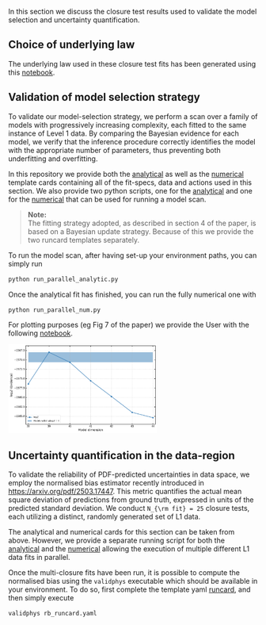 In this section we discuss the closure test results used to validate the model selection and uncertainty quantification.

## Choice of underlying law

The underlying law used in these closure test fits has been generated using this [notebook](../notebooks/underlying_law.ipynb).

## Validation of model selection strategy

To validate our model-selection strategy, we perform a scan over a family of models with
progressively increasing complexity, each fitted to the same instance of Level 1 data. By
comparing the Bayesian evidence for each model, we verify that the inference procedure
correctly identifies the model with the appropriate number of parameters, thus preventing
both underfitting and overfitting.

In this repository we provide both the [analytical](../runcards/template_analytical_L1.yaml) as well as the [numerical](../runcards/template_numerical_L1.yaml) template cards containing all of the fit-specs, data and actions used in this section. We also provide two python scripts, one for the [analytical](../runcards/run_parallel_analytic.py) and one for the [numerical](../runcards/run_parallel_num.py) that can be used for running a model scan.

> **Note:**  
> The fitting strategy adopted, as described in section 4 of the paper, is based on a Bayesian update strategy.
> Because of this we provide the two runcard templates separately.

To run the model scan, after having set-up your environment paths, you can simply run

```bash
python run_parallel_analytic.py
```

Once the analytical fit has finished, you can run the fully numerical one with

```bash
python run_parallel_num.py
```


For plotting purposes (eg Fig 7 of the paper) we provide the User with the following [notebook](../notebooks/l1_model_scan.ipynb).

<img src="../figures/figure7.png" width="300"/> 

## Uncertainty quantification in the data-region

To validate the reliability of PDF-predicted uncertainties in data space, we employ the
normalised bias estimator recently introduced in https://arxiv.org/pdf/2503.17447. 
This metric quantifies the actual mean square deviation of predictions from ground truth, expressed in units of the predicted
standard deviation. We conduct `N_{\rm fit} = 25` closure tests, each utilizing a distinct, randomly
generated set of L1 data.

The analytical and numerical cards for this section can be taken from above. However, we provide a separate running script
for both the [analytical](../runcards/run_parallel_analytic_mct.py) and the [numerical](../runcards/run_parallel_num_mct.py) allowing the execution of multiple different L1 data fits in parallel.

Once the multi-closure fits have been run, it is possible to compute the normalised bias using the `validphys` executable which should be available in your environment. To do so, first complete the template yaml [runcard](../runcards/rb_runcard.yaml), and then simply execute


```bash
validphys rb_runcard.yaml
```


